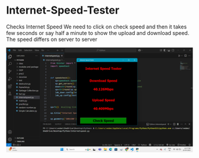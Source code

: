 # Internet-Speed-Tester
Checks  Internet Speed
We need to click on check speed and then it takes few seconds or say half a minute to show the upload and download speed.
The speed differs on server to server


![image-alt](https://github.com/VEDU2002/Internet-Speed-Tester/blob/c4edbbdff86a5015249747ce2e29e7b7a620eef8/Screenshot%202025-04-19%20123735.png)
